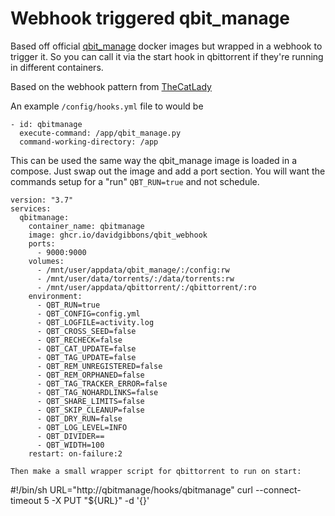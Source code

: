 # Webhook triggered qbit_manage 

Based off official [qbit_manage](https://github.com/StuffAnThings/qbit_manage) docker images but wrapped in a webhook to trigger it. So you can call it via the start hook in qbittorrent if they're running in different containers.

Based on the webhook pattern from [TheCatLady](https://github.com/TheCatLady/docker-webhook)

An example `/config/hooks.yml` file to would be 
```
- id: qbitmanage
  execute-command: /app/qbit_manage.py
  command-working-directory: /app
```

This can be used the same way the qbit_manage image is loaded in a compose. Just swap out the image and add a port section. You will want the commands setup for a "run" `QBT_RUN=true` and not schedule.
```
version: "3.7"
services:
  qbitmanage:
    container_name: qbitmanage
    image: ghcr.io/davidgibbons/qbit_webhook
    ports:
      - 9000:9000
    volumes:
      - /mnt/user/appdata/qbit_manage/:/config:rw
      - /mnt/user/data/torrents/:/data/torrents:rw
      - /mnt/user/appdata/qbittorrent/:/qbittorrent/:ro
    environment:
      - QBT_RUN=true
      - QBT_CONFIG=config.yml
      - QBT_LOGFILE=activity.log
      - QBT_CROSS_SEED=false
      - QBT_RECHECK=false
      - QBT_CAT_UPDATE=false
      - QBT_TAG_UPDATE=false
      - QBT_REM_UNREGISTERED=false
      - QBT_REM_ORPHANED=false
      - QBT_TAG_TRACKER_ERROR=false
      - QBT_TAG_NOHARDLINKS=false
      - QBT_SHARE_LIMITS=false
      - QBT_SKIP_CLEANUP=false
      - QBT_DRY_RUN=false
      - QBT_LOG_LEVEL=INFO
      - QBT_DIVIDER==
      - QBT_WIDTH=100
    restart: on-failure:2

Then make a small wrapper script for qbittorrent to run on start:
```
#!/bin/sh
URL="http://qbitmanage/hooks/qbitmanage"
curl --connect-timeout 5 -X PUT "${URL}" -d '{}'
```
